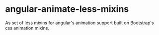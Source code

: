 angular-animate-less-mixins
===========================

As set of less mixins for angular's animation support built on Bootstrap's css animation mixins.
